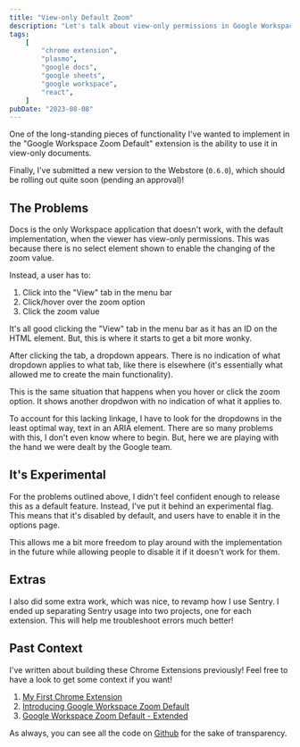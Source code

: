 ```yaml
---
title: "View-only Default Zoom"
description: "Let's talk about view-only permissions in Google Workspace..."
tags:
    [
        "chrome extension",
        "plasmo",
        "google docs",
        "google sheets",
        "google workspace",
        "react",
    ]
pubDate: "2023-08-08"
---
```


One of the long-standing pieces of functionality I've wanted to implement in the "Google Workspace Zoom Default" extension
is the ability to use it in view-only documents.

Finally, I've submitted a new version to the Webstore (`0.6.0`), which should be rolling out quite soon (pending an approval)!

## The Problems

Docs is the only Workspace application that doesn't work, with the default implementation, when the viewer has view-only 
permissions. This was because there is no select element shown to enable the changing of the zoom value. 

Instead, a user has to:

1. Click into the "View" tab in the menu bar
2. Click/hover over the zoom option
3. Click the zoom value

It's all good clicking the "View" tab in the menu bar as it has an ID on the HTML element. But, this is where it starts
to get a bit more wonky.

After clicking the tab, a dropdown appears. There is no indication of what dropdown applies to what tab, like there is
elsewhere (it's essentially what allowed me to create the main functionality). 

This is the same situation that happens when you hover or click the zoom option. It shows another dropdwon with no indication
of what it applies to.

To account for this lacking linkage, I have to look for the dropdowns in the least optimal way, text in an ARIA element.
There are so many problems with this, I don't even know where to begin. But, here we are playing with the hand we were
dealt by the Google team.

## It's Experimental

For the problems outlined above, I didn't feel confident enough to release this as a default feature. Instead, I've put
it behind an experimental flag. This means that it's disabled by default, and users have to enable it in the options page.

This allows me a bit more freedom to play around with the implementation in the future while allowing people to disable
it if it doesn't work for them.

## Extras

I also did some extra work, which was nice, to revamp how I use Sentry. I ended up separating Sentry usage into two projects,
one for each extension. This will help me troubleshoot errors much better!

## Past Context

I've written about building these Chrome Extensions previously! Feel free to have a look to get some context if you want!

1. [My First Chrome Extension](../02/my-first-chrome-extension.md)
2. [Introducing Google Workspace Zoom Default](../03/introducing-google-workspace-zoom-default.md)
3. [Google Workspace Zoom Default - Extended](../06/google-workspace-zoom-default-extended.md)

As always, you can see all the code on [Github][github] for the sake of transparency.

[webstore]: https://chrome.google.com/webstore/detail/google-docs-zoom-default/nflkcdlimipkgbacnfnhfecjgmojhklo
[webstore-extended]: https://chrome.google.com/webstore/detail/google-workspace-zoom-def/mdgikencgfhineaememjagpkiclbdkka
[github]: https://github.com/vernak2539/chrome-extension-google-doc-default-zoom
